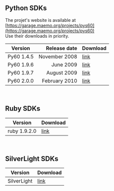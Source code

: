 ## Python SDKs

The projet's website is available at [https://garage.maemo.org/projects/pys60](https://garage.maemo.org/projects/pys60)  
Use their downloads in priority.

| Version    | Release date  | Download |
|------------|--------------:|----------|
| Py60 1.4.5 |  November 2008| [link](https://mega.nz/#!v5dFSKoR!uqp_13SlfjTr6MpoFr5TMbTMWBOnWSmlNXv3-4QC1FQ) |
| Py60 1.9.6 |      June 2009| [link](https://mega.nz/#!fsVW2ZaR!jXqGhUT_LZQlXcnubqidsNBr_5vkU38X9TOZtUEWwXo) |
| Py60 1.9.7 |    August 2009| [link](https://mega.nz/#!f4dAmDTJ!6qltk2MIh_S07WmZO7NqNSalaaYLtkZAXpEg_v0LZWs) |
| Py60 2.0.0 |  February 2010| [link](https://mega.nz/#!Wl0QQKSQ!slL49dGXZaqgkQez0kds6hKIR0k9XCbcvVfzfarFX3I) |

<br>

## Ruby SDKs

| Version      | Download |
|--------------|----------|
| ruby 1.9.2.0 | [link](https://mega.nz/#!TsM1CZJA!K71p63AVWTwZW_FRoagRLbiuTBnOnS3iabbVmDqdrqg) |

<br>

## SilverLight SDKs

| Version      | Download |
|--------------|----------|
| SilverLight | [link](https://mega.nz/#!StE0QIZI!Ib6RLd9718zsPvVwAp6kTCyQcK8WPKdZ6JZ5ML6Fawo) |